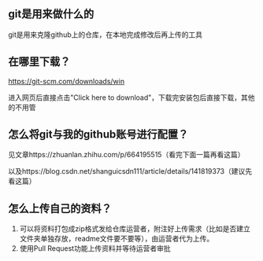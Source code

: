 ## git是用来做什么的

git是用来克隆github上的仓库，在本地完成修改后再上传的工具

## 在哪里下载？

https://git-scm.com/downloads/win

进入网页后直接点击"Click here to download"，下载完安装包后直接下载，其他的不用管

## 怎么将git与我的github账号进行配置？

见文章https://zhuanlan.zhihu.com/p/664195515（看完下面一篇再看这篇）

以及https://blog.csdn.net/shanguicsdn111/article/details/141819373（建议先看这篇）

## 怎么上传自己的资料？

1.   可以将资料打包成zip格式发给仓库运营者，附注好上传需求（比如是否建立文件夹单独存放，readme文件要不要等），由运营者代为上传。
2.   使用Pull Request功能上传资料并等待运营者审批